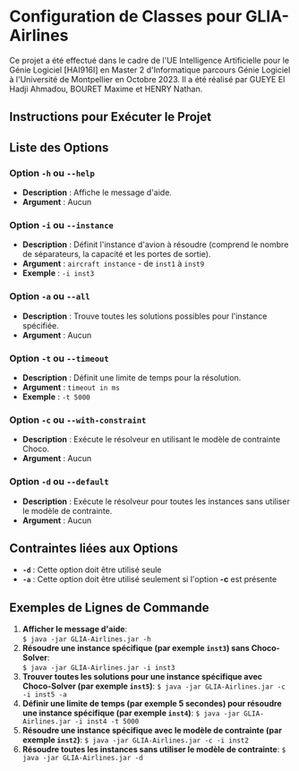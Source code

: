 # Configuration de Classes pour GLIA-Airlines

Ce projet a été effectué dans le cadre de l'UE Intelligence Artificielle pour le Génie Logiciel [HAI916I] en Master 2 d'Informatique parcours Génie Logiciel à l'Université de Montpellier en Octobre 2023. Il a été réalisé par GUEYE El Hadji Ahmadou, BOURET Maxime et HENRY Nathan.

## Instructions pour Exécuter le Projet

## Liste des Options

### Option `-h` ou `--help`
- **Description** : Affiche le message d'aide.
- **Argument** : Aucun

### Option `-i` ou `--instance`
- **Description** : Définit l'instance d'avion à résoudre (comprend le nombre de séparateurs, la capacité et les portes de sortie).
- **Argument** : `aircraft instance` - de `inst1` à `inst9`
- **Exemple** : `-i inst3`

### Option `-a` ou `--all`
- **Description** : Trouve toutes les solutions possibles pour l'instance spécifiée.
- **Argument** : Aucun

### Option `-t` ou `--timeout`
- **Description** : Définit une limite de temps pour la résolution.
- **Argument** : `timeout in ms`
- **Exemple** : `-t 5000`

### Option `-c` ou `--with-constraint`
- **Description** : Exécute le résolveur en utilisant le modèle de contrainte Choco.
- **Argument** : Aucun

### Option `-d` ou `--default`
- **Description** : Exécute le résolveur pour toutes les instances sans utiliser le modèle de contrainte.
- **Argument** : Aucun

## Contraintes liées aux Options

- **`-d`** : Cette option doit être utilisé seule
- **`-a`** : Cette option doit être utilisé seulement si l'option **-c** est présente

## Exemples de Lignes de Commande

1. **Afficher le message d'aide**:  
`$ java -jar GLIA-Airlines.jar -h`
2. **Résoudre une instance spécifique (par exemple `inst3`) sans Choco-Solver**:  
`$ java -jar GLIA-Airlines.jar -i inst3`
3. **Trouver toutes les solutions pour une instance spécifique avec Choco-Solver (par exemple `inst5`)**:
`$ java -jar GLIA-Airlines.jar -c -i inst5 -a`
4. **Définir une limite de temps (par exemple 5 secondes) pour résoudre une instance spécifique (par exemple `inst4`)**:
`$ java -jar GLIA-Airlines.jar -i inst4 -t 5000`
5. **Résoudre une instance spécifique avec le modèle de contrainte (par exemple `inst2`)**:
`$ java -jar GLIA-Airlines.jar -c -i inst2`
6. **Résoudre toutes les instances sans utiliser le modèle de contrainte**:
`$ java -jar GLIA-Airlines.jar -d`
